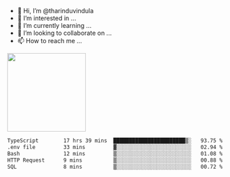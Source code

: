 - 👋 Hi, I’m @tharinduvindula
- 👀 I’m interested in ...
- 🌱 I’m currently learning ...
- 💞️ I’m looking to collaborate on ...
- 📫 How to reach me ...

<!---
tharinduvindula/tharinduvindula is a ✨ special ✨ repository because its `README.md` (this file) appears on your GitHub profile.
You can click the Preview link to take a look at your changes.
--->

<img height="180em" src="https://github-readme-stats.vercel.app/api?username=tharinduvindula&show_icons=true&hide_border=false&&count_private=true&include_all_commits=true" />


<!--START_SECTION:waka-->

```txt
TypeScript        17 hrs 39 mins  ███████████████████████▒░   93.75 %
.env file         33 mins         ▓░░░░░░░░░░░░░░░░░░░░░░░░   02.94 %
Bash              12 mins         ▒░░░░░░░░░░░░░░░░░░░░░░░░   01.08 %
HTTP Request      9 mins          ▒░░░░░░░░░░░░░░░░░░░░░░░░   00.88 %
SQL               8 mins          ▒░░░░░░░░░░░░░░░░░░░░░░░░   00.72 %
```

<!--END_SECTION:waka-->
